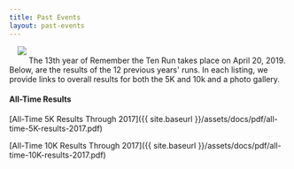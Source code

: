 ```yaml
---
title: Past Events
layout: past-events
---
```


<img class="u-fl-r" src="{{ site.baseurl }}/assets/img/past-events.png" style="max-width: 400px;margin-left:15px;margin-bottom:15px">
The 13th year of Remember the Ten Run takes place on April 20, 2019. Below, are the results of the 12 previous years' runs. In each listing, we provide links to overall results for both the 5K and 10k and a photo gallery.

#### All-Time Results
[All-Time 5K Results Through 2017]({{ site.baseurl }}/assets/docs/pdf/all-time-5K-results-2017.pdf)

[All-Time 10K Results Through 2017]({{ site.baseurl }}/assets/docs/pdf/all-time-10K-results-2017.pdf)
